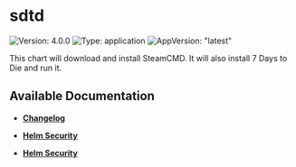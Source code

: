 # sdtd

![Version: 4.0.0](https://img.shields.io/badge/Version-4.0.0-informational?style=flat-square) ![Type: application](https://img.shields.io/badge/Type-application-informational?style=flat-square) ![AppVersion: "latest"](https://img.shields.io/badge/AppVersion-"latest"-informational?style=flat-square)

This chart will download and install SteamCMD. It will also install 7 Days to Die and run it.

## Available Documentation

- [**Changelog**](CHANGELOG)

- [**Helm Security**](container-security)

- [**Helm Security**](helm-security)

